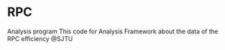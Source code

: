 # RPC
Analysis program 
This  code for Analysis Framework about the data of the RPC efficiency @SJTU
